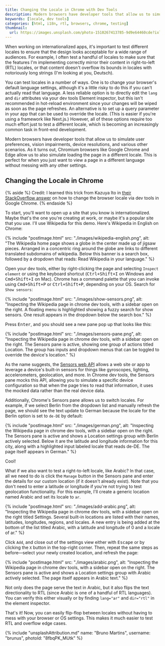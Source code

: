 ```yaml
---
title: Changing the Locale in Chrome with Dev Tools
description: Modern browsers have developer tools that allow us to simulate user preferences, vision impairments, device resolutions, and various other scenarios. Chromium browsers in particular allow us to also simulate loading the page in a different locale.
keywords: [locale, dev tools]
categories: [html, i18n, rtl, browsers, chrome, testing]
thumbnail:
  url: https://images.unsplash.com/photo-1510267413785-9d9e64460cde?ixlib=rb-1.2.1&ixid=MnwxMjA3fDB8MHxwaG90by1wYWdlfHx8fGVufDB8fHx8&auto=format&fit=crop&w=1600&h=900&q=80
---
```


When working on internationalized apps, it's important to test different locales to ensure that the design looks acceptable for a wide range of audiences. For example, I often test a handful of locales to make sure that the features I'm implementing correctly mirror their content in right-to-left (RTL) locales, or that content doesn't overflow its bounds in locales with notoriously long strings (I'm looking at you, Deutsch).

You can test locales in a number of ways. One is to change your browser's default language settings, although it's a little risky to do this if you can't actually read that language. A less reliable option is to directly edit the `lang` and `dir` attributes via your dev tools Element inspector, but this isn't recommended in hot-reload environment since your changes will be wiped as soon as the page refreshes. An alternative is to set up a query parameter in your app that can be used to override the locale. (This is easier if you're using a framework like Next.js.) However, all of these options require too much effort just to test a different locale, which is becoming an increasingly common task in front-end development.

Modern browsers have developer tools that allow us to simulate user preferences, vision impairments, device resolutions, and various other scenarios. As it turns out, Chromium browsers like Google Chrome and Edge allow us to also simulate loading the page in a different locale. This is perfect for when you just want to view a page in a different language without messing with any other settings.

## Changing the Locale in Chrome

{% aside %}
  Credit: I learned this trick from Kazuya Ito in [their StackOverflow answer](https://stackoverflow.com/a/69149258/5323344) on how to change the browser locale via dev tools in Google Chrome.
{% endaside %}

To start, you'll want to open up a site that you know is internationalized. Maybe that's the one you're creating at work, or maybe it's a popular site that you use. I'll use Wikipedia for this demo. Here's Wikipedia in English on Chrome:

{% include "postImage.html" src: "./images/wikipedia-english.png", alt: "The Wikipedia home page shows a globe in the center made up of jigsaw pieces. Arranged in a concentric ring around the globe are links to different translated subdomains of wikipedia. Below this banner is a search box, followed by a dropdown that reads: Read Wikipedia in your language." %}

Open your dev tools, either by right-clicking the page and selecting `Inspect element` or using the keyboard shortcut (<kbd>Ctrl+Shift+I</kbd> on Windows and <kbd>Cmd+Shift+I</kbd> on Mac). Chrome has a command palette that you can invoke using <kbd>Cmd+Shift+P</kbd> or <kbd>Ctrl+Shift+P</kbd>, depending on your OS. Search for `Show sensors`:

{% include "postImage.html" src: "./images/show-sensors.png", alt: "Inspecting the Wikipedia page in chrome dev tools, with a sidebar open on the right. A floating menu is highlighted showing a fuzzy search for show sensors. One result appears in the dropdown below the search box." %}

Press <kbd>Enter</kbd>, and you should see a new pane pop up that looks like this:

{% include "postImage.html" src: "./images/sensors-pane.png", alt: "Inspecting the Wikipedia page in chrome dev tools, with a sidebar open on the right. The Sensors pane is active, showing one group of actions titled Location. The group has inputs and dropdown menus that can be toggled to override the device's location." %}

As the name suggests, the [Sensors web API](https://developer.mozilla.org/en-US/docs/Web/API/Sensor_APIs) allows a web site or app to leverage a device's built-in sensors for things like gyroscopes, lighting, accelerometers, geolocation, and more. In Chrome dev tools, the Sensors pane mocks this API, allowing you to simulate a specific device configuration so that when the page tries to read that information, it uses the mocked data rather than the real device data.

Additionally, Chrome's Sensors pane allows us to switch locales. For example, if we select Berlin from the dropdown list and manually refresh the page, we should see the text update to German because the locale for the Berlin option is set to `de-DE` by default:

{% include "postImage.html" src: "./images/german.png", alt: "Inspecting the Wikipedia page in chrome dev tools, with a sidebar open on the right. The Sensors pane is active and shows a Location settings group with Berlin actively selected. Below it are the latitude and longitude information for this city, along with a highlighted input labeled locale that reads de-DE. The page itself appears in German." %}

Cool!

What if we also want to test a right-to-left locale, like Arabic? In that case, all we need to do is click the `Manage` button in the Sensors pane and enter the details for our custom location (if it doesn't already exist). Note that you don't need to enter a latitude or longitude if you're not trying to test geolocation functionality. For this example, I'll create a generic location named Arabic and set its locale to `ar`.

{% include "postImage.html" src: "./images/add-arabic.png", alt: "Inspecting the Wikipedia page in chrome dev tools, with a sidebar open on the right titled Settings. Several built-in locations are listed with their names, latitudes, longitudes, regions, and locales. A new entry is being added at the bottom of the list titled Arabic, with a latitude and longitude of 0 and a locale of ar." %}

Click `Add`, and close out of the settings view either with <kbd>Escape</kbd> or by clicking the `X` button in the top-right corner. Then, repeat the same steps as before—select your newly created location, and refresh the page:

{% include "postImage.html" src: "./images/arabic.png", alt: "Inspecting the Wikipedia page in chrome dev tools, with a sidebar open on the right. The Sensors pane is active and shows a Location settings group with Arabic actively selected. The page itself appears in Arabic text." %}

Not only does the page serve the text in Arabic, but it also flips the text directionality to RTL (since Arabic is one of a handful of RTL languages). You can verify this either visually or by finding `lang="ar"` and `dir="rtl"` in the element inspector.

That's it! Now, you can easily flip-flop between locales without having to mess with your browser or OS settings. This makes it much easier to test RTL and overflow edge cases.

{% include "unsplashAttribution.md" name: "Bruno Martins", username: "brunus", photoId: "8fbqPK_MUtk" %}
